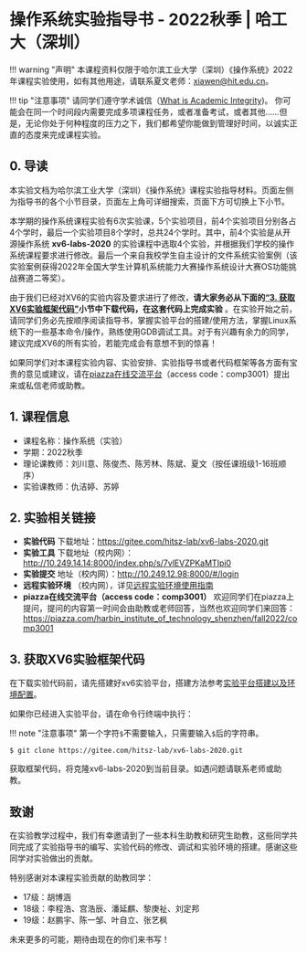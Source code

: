 # 操作系统实验指导书 - 2022秋季 | 哈工大（深圳）

!!! warning "声明"
    本课程资料仅限于哈尔滨工业大学（深圳）《操作系统》2022年课程实验使用，如有其他用途，请联系夏文老师：xiawen@hit.edu.cn。

!!! tip "注意事项"
    请同学们遵守学术诚信（[What is Academic Integrity](https://integrity.mit.edu/))。
    你可能会在同一个时间段内需要完成多项课程任务，或者准备考试，或者其他……但是，无论你处于何种程度的压力之下，我们都希望你能做到管理好时间，以诚实正直的态度来完成课程实验。


## 0. 导读

本实验文档为哈尔滨工业大学（深圳）《操作系统》课程实验指导材料。页面左侧为指导书的各个小节目录，页面左上角可详细搜索，页面下方可切换上下小节。

本学期的操作系统课程实验有6次实验课，5个实验项目，前4个实验项目分别各占4个学时，最后一个实验项目8个学时，总共24个学时。其中，前4个实验是从开源操作系统 **xv6-labs-2020** 的实验课程中选取4个实验，并根据我们学校的操作系统课程要求进行修改。最后一个来自我校学生自主设计的文件系统实验案例（该实验案例获得2022年全国大学生计算机系统能力大赛操作系统设计大赛OS功能挑战赛道二等奖）。

由于我们已经对XV6的实验内容及要求进行了修改，**请大家务必从下面的[“3. 获取XV6实验框架代码”](#3-xv6)小节中下载代码，在这套代码上完成实验** 。在实验开始之前，请同学们务必先按顺序阅读指导书，掌握实验平台的搭建/使用方法，掌握Linux系统下的一些基本命令/操作，熟练使用GDB调试工具。对于有兴趣有余力的同学，建议完成XV6的所有实验，若能完成会有意想不到的惊喜！

如果同学们对本课程实验内容、实验安排、实验指导书或者代码框架等各方面有宝贵的意见或建议，请在[piazza在线交流平台](https://piazza.com/harbin_institute_of_technology_shenzhen/fall2022/comp3001)（access code：comp3001）提出来或私信老师或助教。


## 1. 课程信息

- 课程名称：操作系统（实验）
- 学期：2022秋季
- 理论课教师：刘川意、陈俊杰、陈芳林、陈斌、夏文（按任课班级1-16班顺序）
- 实验课教师：仇洁婷、苏婷

## 2. 实验相关链接

-  **实验代码** 下载地址：https://gitee.com/hitsz-lab/xv6-labs-2020.git
-  **实验工具** 下载地址（校内网）：http://10.249.14.14:8000/index.php/s/7vlEVZPKaMTIpi0
-  **实验提交** 地址（校内网）：http://10.249.12.98:8000/#/login
-  **远程实验环境** （校内网），详见[远程实验环境使用指南](remote_env/)
-  **piazza在线交流平台（access code：comp3001）** 欢迎同学们在piazza上提问，提问的内容第一时间会由助教或老师回答，当然也欢迎同学们来回答：https://piazza.com/harbin_institute_of_technology_shenzhen/fall2022/comp3001
  
## 3. 获取XV6实验框架代码

在下载实验代码前，请先搭建好xv6实验平台，搭建方法参考[实验平台搭建以及环境配置](env)。
  
如果你已经进入实验平台，请在命令行终端中执行：

!!! note "注意事项"
    第一个字符`$`不需要输入，只需要输入`$`后的字符串。

```shell
$ git clone https://gitee.com/hitsz-lab/xv6-labs-2020.git
```

获取框架代码，将克隆xv6-labs-2020到当前目录。如遇问题请联系老师或助教。


## 致谢

在实验教学过程中，我们有幸邀请到了一些本科生助教和研究生助教，这些同学共同完成了实验指导书的编写、实验代码的修改、调试和实验环境的搭建。感谢这些同学对实验做出的贡献。

特别感谢对本课程实验贡献的助教同学：

- 17级：胡博涵
- 18级：李程浩、宫浩辰、潘延麒、黎庚祉、刘定邦
- 19级：赵鹏宇、陈一邹、叶自立、张艺枫

未来更多的可能，期待由现在的你们来书写！








